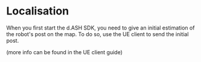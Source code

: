 # Localisation

When you first start the d.ASH SDK, you need to give an initial estimation of the robot's post on the map. To do so, use the UE client to send the initial post.

(more info can be found in the UE client guide)